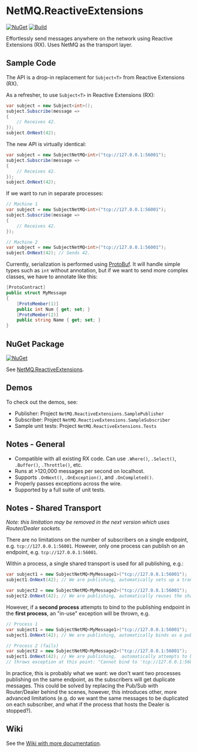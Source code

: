 # NetMQ.ReactiveExtensions

[![NuGet](https://img.shields.io/nuget/v/NetMQ.ReactiveExtensions.svg)](https://www.nuget.org/packages/NetMQ.ReactiveExtensions/) [![Build](https://img.shields.io/appveyor/ci/drewnoakes/netmq-reactiveextensions.svg)](https://ci.appveyor.com/project/drewnoakes/netmq-reactiveextensions)

Effortlessly send messages anywhere on the network using Reactive Extensions (RX). Uses NetMQ as the transport layer.

## Sample Code

The API is a drop-in replacement for `Subject<T>` from Reactive Extensions (RX).

As a refresher, to use `Subject<T>` in Reactive Extensions (RX):

```csharp
var subject = new Subject<int>();
subject.Subscribe(message =>
{
	// Receives 42.
});
subject.OnNext(42);
```

The new API is virtually identical:

```csharp
var subject = new SubjectNetMQ<int>("tcp://127.0.0.1:56001");
subject.Subscribe(message =>
{
	// Receives 42.
});
subject.OnNext(42);
```

If we want to run in separate processes:

```csharp
// Machine 1
var subject = new SubjectNetMQ<int>("tcp://127.0.0.1:56001");
subject.Subscribe(message =>
{
	// Receives 42.
});

// Machine 2
var subject = new SubjectNetMQ<int>("tcp://127.0.0.1:56001");
subject.OnNext(42); // Sends 42.
```

Currently, serialization is performed using [ProtoBuf](https://github.com/mgravell/protobuf-net "ProtoBuf"). It will handle simple types such as `int` without annotation, but if we want to send more complex classes, we have to annotate like this:

```csharp
[ProtoContract]
public struct MyMessage
{
	[ProtoMember(1)]
	public int Num { get; set; }
	[ProtoMember(2)]
	public string Name { get; set; }
}
```

## NuGet Package

[![NuGet](https://img.shields.io/nuget/v/NetMQ.ReactiveExtensions.svg)](https://www.nuget.org/packages/NetMQ.ReactiveExtensions/)

See [NetMQ.ReactiveExtensions](https://www.nuget.org/packages/NetMQ.ReactiveExtensions/).

## Demos

To check out the demos, see:
- Publisher: Project `NetMQ.ReactiveExtensions.SamplePublisher`
- Subscriber: Project `NetMQ.ReactiveExtensions.SampleSubscriber`
- Sample unit tests: Project `NetMQ.ReactiveExtensions.Tests`

## Notes - General

- Compatible with all existing RX code. Can use `.Where()`, `.Select()`, `.Buffer()`, `.Throttle()`, etc.
- Runs at >120,000 messages per second on localhost.
- Supports `.OnNext()`, `.OnException()`, and `.OnCompleted()`.
- Properly passes exceptions across the wire.
- Supported by a full suite of unit tests.

## Notes - Shared Transport

*Note: this limitation may be removed in the next version which uses Router/Dealer sockets.*

There are no limitations on the number of subscribers on a single endpoint, e.g. `tcp://127.0.0.1:56001`. However, only one process can publish on an endpoint, e.g. `tcp://127.0.0.1:56001`.

Within a process, a single shared transport is used for all publishing, e.g.:

```csharp
var subject1 = new SubjectNetMQ<MyMessage1>("tcp://127.0.0.1:56001");
subject1.OnNext(42); // We are publishing, automatically sets up a transport as a publisher.

var subject2 = new SubjectNetMQ<MyMessage2>("tcp://127.0.0.1:56001"); 
subject2.OnNext(42); // We are publishing, automatically reuses the shared transport.
```

However, if a **second process** attempts to bind to the publishing endpoint in the **first process**, an "in-use" exception will be thrown, e.g.

```csharp
// Process 1
var subject1 = new SubjectNetMQ<MyMessage1>("tcp://127.0.0.1:56001");
subject1.OnNext(42); // We are publishing, automatically binds as a publisher.

// Process 2 (fails)
var subject2 = new SubjectNetMQ<MyMessage2>("tcp://127.0.0.1:56001"); 
subject1.OnNext(42); // We are publishing,  automatically attempts to bind to the publisher (which fails as its in use).
// throws exception at this point: "Cannot bind to 'tcp://127.0.0.1:56001'.
```

In practice, this is probably what we want: we don't want two processes publishing on the same endpoint, as the subscribers will get duplicate messages. This could be solved by replacing the Pub/Sub with Router/Dealer behind the scenes, however, this introduces other, more advanced limitations (e.g. do we want the same messages to be duplicated on each subscriber, and what if the process that hosts the Dealer is stopped?).

## Wiki

See the [Wiki with more documentation](https://github.com/NetMQ/NetMQ.ReactiveExtensions/wiki).


